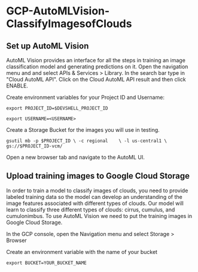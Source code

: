 # GCP-AutoMLVision-ClassifyImagesofClouds


## Set up AutoML Vision

AutoML Vision provides an interface for all the steps in training an image classification model and generating predictions on it. Open the navigation menu and and select APIs & Services > Library. In the search bar type in "Cloud AutoML API". Click on the Cloud AutoML API result and then click ENABLE.

Create environment variables for your Project ID and Username:

` export PROJECT_ID=$DEVSHELL_PROJECT_ID `

` export USERNAME=<USERNAME> `
  
  
Create a Storage Bucket for the images you will use in testing.

` gsutil mb -p $PROJECT_ID \
    -c regional    \
    -l us-central1 \
    gs://$PROJECT_ID-vcm/  `
    
    
Open a new browser tab and navigate to the AutoML UI.

## Upload training images to Google Cloud Storage

In order to train a model to classify images of clouds, you need to provide labeled training data so the model can develop an understanding of the image features associated with different types of clouds. Our model will learn to classify three different types of clouds: cirrus, cumulus, and cumulonimbus. To use AutoML Vision we need to put the training images in Google Cloud Storage.

In the GCP console, open the Navigation menu and select Storage > Browser

Create an environment variable with the name of your bucket

` export BUCKET=YOUR_BUCKET_NAME `




